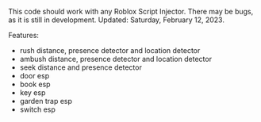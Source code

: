 This code should work with any Roblox Script Injector. There may be bugs, as it is still in development. Updated: Saturday, February 12, 2023.

Features:
- rush distance, presence detector and location detector
- ambush distance, presence detector and location detector
- seek distance and presence detector
- door esp
- book esp
- key esp
- garden trap esp
- switch esp
